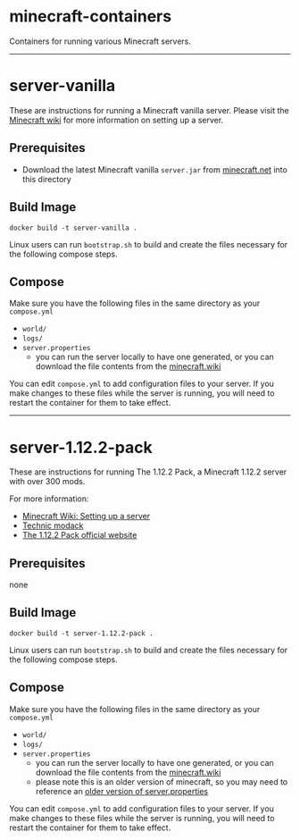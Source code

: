 # minecraft-containers
Containers for running various Minecraft servers.

---

# server-vanilla

These are instructions for running a Minecraft vanilla server. Please visit the [Minecraft wiki](https://minecraft.wiki/w/Tutorials/Setting_up_a_server) for more information on setting up a server.

## Prerequisites

- Download the latest Minecraft vanilla `server.jar` from [minecraft.net](https://www.minecraft.net/en-us/download/server) into this directory

## Build Image

`docker build -t server-vanilla .`

Linux users can run `bootstrap.sh` to build and create the files necessary for the following compose steps.

## Compose

Make sure you have the following files in the same directory as your `compose.yml`
- `world/`
- `logs/`
- `server.properties`
  - you can run the server locally to have one generated, or you can download the file contents from the [minecraft.wiki](https://minecraft.wiki/w/Server.properties)

You can edit `compose.yml` to add configuration files to your server. If you make changes to these files while the server is running, you will need to restart the container for them to take effect.

---

# server-1.12.2-pack

These are instructions for running The 1.12.2 Pack, a Minecraft 1.12.2 server with over 300 mods.

For more information:

- [Minecraft Wiki: Setting up a server](https://minecraft.wiki/w/Tutorials/Setting_up_a_server)
- [Technic modack](https://www.technicpack.net/modpack/the-1122-pack.1406454)
- [The 1.12.2 Pack official website](https://the-1122-pack.com/)

## Prerequisites

none

## Build Image

`docker build -t server-1.12.2-pack .`

Linux users can run `bootstrap.sh` to build and create the files necessary for the following compose steps.

## Compose

Make sure you have the following files in the same directory as your `compose.yml`
- `world/`
- `logs/`
- `server.properties`
  - you can run the server locally to have one generated, or you can download the file contents from the [minecraft.wiki](https://minecraft.wiki/w/Server.properties)
  - please note this is an older version of minecraft, so you may need to reference an [older version of server.properties](https://minecraft.wiki/w/Server.properties?oldid=1141217)

You can edit `compose.yml` to add configuration files to your server. If you make changes to these files while the server is running, you will need to restart the container for them to take effect.

&nbsp;
